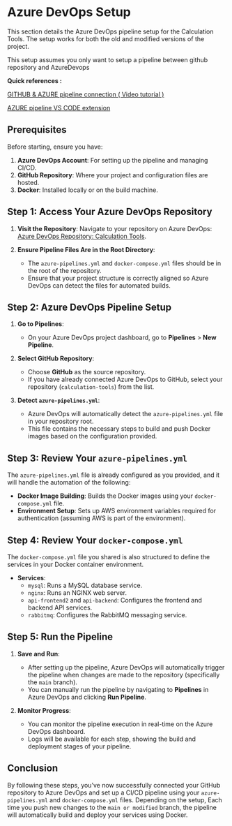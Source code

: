 # Azure DevOps Setup

This section details the Azure DevOps pipeline setup for the Calculation Tools. The setup works for both the old and modified versions of the project.

This setup assumes you only want to setup a pipeline between github repository and AzureDevops

**Quick references :**

 [GITHUB &amp; AZURE pipeline connection ( Video tutorial )](https://www.youtube.com/watch?v=AE4Q4A0ZVwA)

[AZURE pipeline VS CODE extension ](https://marketplace.visualstudio.com/items?itemName=ms-azure-devops.azure-pipelines)

## Prerequisites

Before starting, ensure you have:

1. **Azure DevOps Account**: For setting up the pipeline and managing CI/CD.
2. **GitHub Repository**: Where your project and configuration files are hosted.
3. **Docker**: Installed locally or on the build machine.

## Step 1: Access Your Azure DevOps Repository

1. **Visit the Repository**: Navigate to your repository on Azure DevOps:
   [Azure DevOps Repository: Calculation Tools](https://dev.azure.com/ITUINT/ConnectivityToolkit/_git/calculation-tools).
2. **Ensure Pipeline Files Are in the Root Directory**:

   - The `azure-pipelines.yml` and `docker-compose.yml` files should be in the root of the repository.
   - Ensure that your project structure is correctly aligned so Azure DevOps can detect the files for automated builds.

## Step 2: Azure DevOps Pipeline Setup

1. **Go to Pipelines**:

   - On your Azure DevOps project dashboard, go to **Pipelines** > **New Pipeline**.
2. **Select GitHub Repository**:

   - Choose **GitHub** as the source repository.
   - If you have already connected Azure DevOps to GitHub, select your repository (`calculation-tools`) from the list.
3. **Detect `azure-pipelines.yml`**:

   - Azure DevOps will automatically detect the `azure-pipelines.yml` file in your repository root.
   - This file contains the necessary steps to build and push Docker images based on the configuration provided.

## Step 3: Review Your `azure-pipelines.yml`

The `azure-pipelines.yml` file is already configured as you provided, and it will handle the automation of the following:

- **Docker Image Building**: Builds the Docker images using your `docker-compose.yml` file.
- **Environment Setup**: Sets up AWS environment variables required for authentication (assuming AWS is part of the environment).

## Step 4: Review Your `docker-compose.yml`

The `docker-compose.yml` file you shared is also structured to define the services in your Docker container environment.

- **Services**:
  - `mysql`: Runs a MySQL database service.
  - `nginx`: Runs an NGINX web server.
  - `api-frontend2` and `api-backend`: Configures the frontend and backend API services.
  - `rabbitmq`: Configures the RabbitMQ messaging service.

## Step 5: Run the Pipeline

1. **Save and Run**:

   - After setting up the pipeline, Azure DevOps will automatically trigger the pipeline when changes are made to the repository (specifically the `main` branch).
   - You can manually run the pipeline by navigating to **Pipelines** in Azure DevOps and clicking **Run Pipeline**.
2. **Monitor Progress**:

   - You can monitor the pipeline execution in real-time on the Azure DevOps dashboard.
   - Logs will be available for each step, showing the build and deployment stages of your pipeline.

## Conclusion

By following these steps, you’ve now successfully connected your GitHub repository to Azure DevOps and set up a CI/CD pipeline using your `azure-pipelines.yml` and `docker-compose.yml` files. Depending on the setup, Each time you push new changes to the `main or modified` branch, the pipeline will automatically build and deploy your services using Docker.
